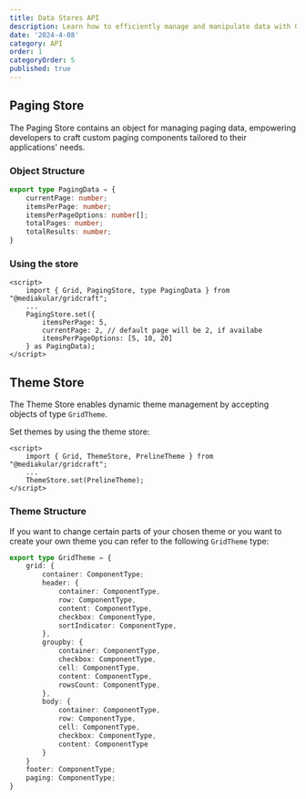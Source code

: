 ```yaml
---
title: Data Stores API
description: Learn how to efficiently manage and manipulate data with GridCraft's Data Stores API. Dive into the documentation to discover powerful methods for handling data within your SvelteKit applications.
date: '2024-4-08'
category: API
order: 1
categoryOrder: 5
published: true
---
```


## Paging Store

The Paging Store contains an object for managing paging data, empowering developers to craft custom paging components tailored to their applications' needs.

### Object Structure

```typescript
export type PagingData = {
    currentPage: number;
    itemsPerPage: number;
    itemsPerPageOptions: number[];
    totalPages: number;
    totalResults: number;
}
```

### Using the store

```svelte
<script>
    import { Grid, PagingStore, type PagingData } from "@mediakular/gridcraft";
    ...
    PagingStore.set({
        itemsPerPage: 5,
        currentPage: 2, // default page will be 2, if availabe
        itemsPerPageOptions: [5, 10, 20]
    } as PagingData);
</script>
```

## Theme Store

The Theme Store enables dynamic theme management by accepting objects of type `GridTheme`. 

Set themes by using the theme store: 

```svelte
<script>
    import { Grid, ThemeStore, PrelineTheme } from "@mediakular/gridcraft";
    ...
    ThemeStore.set(PrelineTheme);
</script>
```

### Theme Structure

If you want to change certain parts of your chosen theme or you want to create your own theme you can refer to the following `GridTheme` type:

```typescript
export type GridTheme = {
    grid: {
        container: ComponentType;
        header: {
            container: ComponentType,
            row: ComponentType,
            content: ComponentType,
            checkbox: ComponentType,
            sortIndicator: ComponentType,
        },
        groupby: {
            container: ComponentType,
            checkbox: ComponentType,
            cell: ComponentType,
            content: ComponentType,
            rowsCount: ComponentType,
        },
        body: {
            container: ComponentType,
            row: ComponentType,
            cell: ComponentType,
            checkbox: ComponentType,
            content: ComponentType
        }
    }
    footer: ComponentType;
    paging: ComponentType;
}
```
